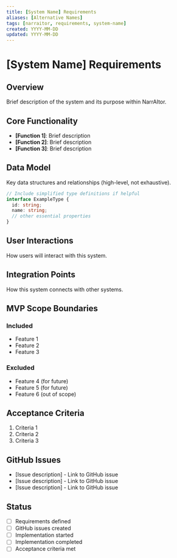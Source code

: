 ```yaml
---
title: [System Name] Requirements
aliases: [Alternative Names]
tags: [narraitor, requirements, system-name]
created: YYYY-MM-DD
updated: YYYY-MM-DD
---
```


# [System Name] Requirements

## Overview
Brief description of the system and its purpose within NarrAItor.

## Core Functionality
- **[Function 1]**: Brief description
- **[Function 2]**: Brief description
- **[Function 3]**: Brief description

## Data Model
Key data structures and relationships (high-level, not exhaustive).

```typescript
// Include simplified type definitions if helpful
interface ExampleType {
  id: string;
  name: string;
  // other essential properties
}
```

## User Interactions
How users will interact with this system.

## Integration Points
How this system connects with other systems.

## MVP Scope Boundaries

### Included
- Feature 1
- Feature 2
- Feature 3

### Excluded
- Feature 4 (for future)
- Feature 5 (for future)
- Feature 6 (out of scope)

## Acceptance Criteria
1. Criteria 1
2. Criteria 2
3. Criteria 3

## GitHub Issues
- [Issue description] - Link to GitHub issue
- [Issue description] - Link to GitHub issue
- [Issue description] - Link to GitHub issue

## Status
- [ ] Requirements defined
- [ ] GitHub issues created
- [ ] Implementation started
- [ ] Implementation completed
- [ ] Acceptance criteria met
